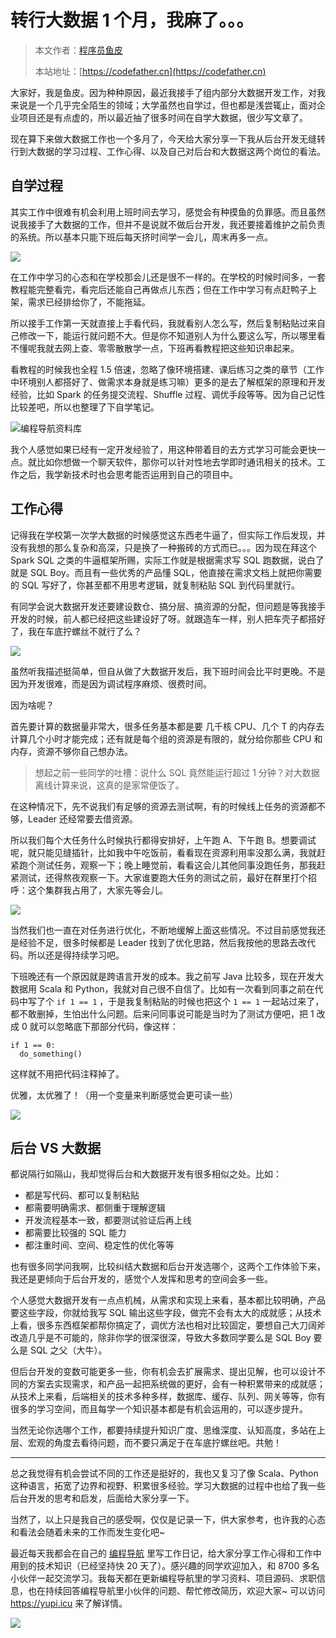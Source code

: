 # 转行大数据 1 个月，我麻了。。。

> 本文作者：[程序员鱼皮](https://yuyuanweb.feishu.cn/wiki/Abldw5WkjidySxkKxU2cQdAtnah)
>
> 本站地址：[https://codefather.cn](https://codefather.cn)

大家好，我是鱼皮。因为种种原因，最近我接手了组内部分大数据开发工作，对我来说是一个几乎完全陌生的领域；大学虽然也自学过，但也都是浅尝辄止，面对企业项目还是有点虚的，所以最近抽了很多时间在自学大数据，很少写文章了。

现在算下来做大数据工作也一个多月了，今天给大家分享一下我从后台开发无缝转行到大数据的学习过程、工作心得、以及自己对后台和大数据这两个岗位的看法。

## 自学过程

其实工作中很难有机会利用上班时间去学习，感觉会有种摸鱼的负罪感。而且虽然说我接手了大数据的工作，但并不是说就不做后台开发，我还要接着维护之前负责的系统。所以基本只能下班后每天挤时间学一会儿，周末再多一点。

![](https://pic.yupi.icu/5563/202311031056357.png)

在工作中学习的心态和在学校那会儿还是很不一样的。在学校的时候时间多，一套教程能完整看完，看完后还能自己再做点儿东西；但在工作中学习有点赶鸭子上架，需求已经排给你了，不能拖延。

所以接手工作第一天就直接上手看代码，我就看别人怎么写，然后复制粘贴过来自己修改一下，能运行就问题不大。但是你不知道别人为什么要这么写，所以哪里看不懂呢我就去网上查、零零散散学一点，下班再看教程把这些知识串起来。

看教程的时候我也全程 1.5 倍速，忽略了像环境搭建、课后练习之类的章节（工作中环境别人都搭好了、做需求本身就是练习嘛）更多的是去了解框架的原理和开发经验，比如 Spark 的任务提交流程、Shuffle 过程、调优手段等等。因为自己记性比较差吧，所以也整理了下自学笔记。

![](https://pic.yupi.icu/5563/202311031056423.png)编程导航资料库

我个人感觉如果已经有一定开发经验了，用这种带着目的去方式学习可能会更快一点。就比如你想做一个聊天软件，那你可以针对性地去学即时通讯相关的技术。工作之后，我学新技术时也会思考能否运用到自己的项目中。

## 工作心得

记得我在学校第一次学大数据的时候感觉这东西老牛逼了，但实际工作后发现，并没有我想的那么复杂和高深，只是换了一种搬砖的方式而已。。。因为现在拜这个 Spark SQL 之类的牛逼框架所赐，实际工作就是根据需求写 SQL 跑数据，说白了就是 SQL Boy。而且有一些优秀的产品懂 SQL，他直接在需求文档上就把你需要的 SQL 写好了，你甚至都不用思考逻辑，就复制粘贴 SQL 到代码里就行。

有同学会说大数据开发还要建设数仓、搞分层、搞资源的分配，但问题是等我接手开发的时候，前人都已经把这些建设好了呀。就跟造车一样，别人把车壳子都搭好了，我在车底拧螺丝不就行了么？

![](https://pic.yupi.icu/5563/202311031056464.png)

虽然听我描述挺简单，但自从做了大数据开发后，我下班时间会比平时更晚。不是因为开发很难，而是因为调试程序麻烦、很费时间。

因为啥呢？

首先要计算的数据量非常大，很多任务基本都是要 几千核 CPU、几个 T 的内存去计算几个小时才能完成；还有就是每个组的资源是有限的，就分给你那些 CPU 和内存，资源不够你自己想办法。

> 想起之前一些同学的吐槽：说什么 SQL 竟然能运行超过 1 分钟？对大数据离线计算来说，这真的是家常便饭了。

在这种情况下，先不说我们有足够的资源去测试啊，有的时候线上任务的资源都不够，Leader 还经常要去借资源。

所以我们每个大任务什么时候执行都得安排好，上午跑 A、下午跑 B。想要调试呢，就只能见缝插针，比如我中午吃饭前，看看现在资源利用率没那么满，我就赶紧跑个测试任务，观察一下；晚上睡觉前，看看这会儿其他同事没跑任务，那我赶紧测试，还得熬夜观察一下。大家谁要跑大任务的测试之前，最好在群里打个招呼：这个集群我占用了，大家先等会儿。

![](https://pic.yupi.icu/5563/202311031056216.png)

当然我们也一直在对任务进行优化，不断地缓解上面这些情况。不过目前感觉我还是经验不足，很多时候都是 Leader 找到了优化思路，然后我按他的思路去改代码。所以还是得持续学习吧。

下班晚还有一个原因就是跨语言开发的成本。我之前写 Java 比较多，现在开发大数据用 Scala 和 Python，我就对自己很不自信了。比如有一次看到同事之前在代码中写了个 `if 1 == 1` ，于是我复制粘贴的时候也把这个 `1 == 1` 一起站过来了，都不敢删掉，生怕出什么问题。后来问同事说可能是当时为了测试方便吧，把 1 改成 0 就可以忽略底下那部分代码，像这样：

```
if 1 == 0:
  do_something()
```

这样就不用把代码注释掉了。

优雅，太优雅了！（用一个变量来判断感觉会更可读一些）

![](https://pic.yupi.icu/5563/202311031056252.png)

## 后台 VS 大数据

都说隔行如隔山，我却觉得后台和大数据开发有很多相似之处。比如：

- 都是写代码、都可以复制粘贴
- 都需要明确需求、都侧重于理解逻辑
- 开发流程基本一致，都要测试验证后再上线
- 都需要比较强的 SQL 能力
- 都注重时间、空间、稳定性的优化等等

也有很多同学问我啊，比较纠结大数据和后台开发选哪个，这两个工作体验下来，我还是更倾向于后台开发的，感觉个人发挥和思考的空间会多一些。

个人感觉大数据开发有一点点机械，从需求和实现上来看，基本都比较明确，产品要这些字段，你就给我写 SQL 输出这些字段，做完不会有太大的成就感；从技术上看，很多东西框架都帮你搞定了，调优方法也相对比较固定，要想自己大刀阔斧改造几乎是不可能的，除非你学的很深很深，导致大多数同学要么是 SQL Boy 要么是 SQL 之父（大牛）。

但后台开发的变数可能更多一些，你有机会去扩展需求、提出见解，也可以设计不同的方案去实现需求，和产品一起把系统做的更好，会有一种积累带来的成就感；从技术上来看，后端相关的技术多种多样，数据库、缓存、队列、网关等等，你有很多的学习空间，而且每学一个知识基本都是有机会运用的，可以逐步提升。

当然无论你选哪个工作，都要持续提升知识广度、思维深度、认知高度，多站在上层、宏观的角度去看待问题，而不要只满足于在车底拧螺丝吧。共勉！



------



总之我觉得有机会尝试不同的工作还是挺好的，我也又复习了像 Scala、Python 这种语言，拓宽了边界和视野、积累很多经验。学习大数据的过程中也给了我一些后台开发的思考和启发，后面给大家分享一下。

当然了，以上只是我自己的感受啊，仅仅是记录一下，供大家参考，也许我的心态和看法会随着未来的工作而发生变化吧~

最近每天我都会在自己的 [编程导航](http://mp.weixin.qq.com/s?__biz=MzI1NDczNTAwMA==&mid=2247508640&idx=1&sn=b02fff3533f18b5d0bfbf714b127c140&chksm=e9c24557deb5cc41b1f2ecefdd23eb1370e261a47c23ad89b1d1428537fd1e8fe39762e707e1&scene=21#wechat_redirect) 里写工作日记，给大家分享工作心得和工作中用到的技术知识（已经坚持快 20 天了）。感兴趣的同学欢迎加入，和 8700 多名小伙伴一起交流学习。我每天都在更新编程导航里的学习资料、项目源码、求职信息，也在持续回答编程导航里小伙伴的问题、帮忙修改简历，欢迎大家~ 可以访问 https://yupi.icu 来了解详情。

![](https://pic.yupi.icu/5563/202311031056159.jpeg)